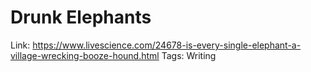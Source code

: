 # Drunk Elephants

Link: https://www.livescience.com/24678-is-every-single-elephant-a-village-wrecking-booze-hound.html
Tags: Writing
